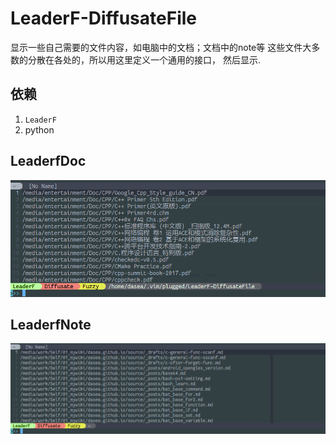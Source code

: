 # LeaderF-DiffusateFile

显示一些自己需要的文件内容，如电脑中的文档；文档中的note等
这些文件大多数的分散在各处的，所以用这里定义一个通用的接口，
然后显示.

## 依赖
1. `LeaderF`
2. python

## LeaderfDoc
![LeaderfDoc command](screenshot/leaderfdoc.png)

## LeaderfNote
![LeaderfNote command](screenshot/leaderfnote.png)
